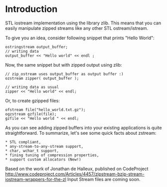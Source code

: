 Introduction
============

STL iostream implementation using the library zlib. This means that you can easily manipulate zipped streams like any other STL ostream/istream.

To give you an idea, consider following snippet that prints "Hello World":

    ostringstream output_buffer;
    // writing data
    output_buffer << "Hello world" << endl ;

Now, the same snippet but with zipped output using zlib:

    // zip_ostream uses output_buffer as output buffer :)
    ozstream zipper( output_buffer );
    
    // writing data as usual
    zipper << "Hello world" << endl;

Or, to create gzipped files:

    ofstream file("hello_world.txt.gz");
    ogzstream gzfile(file);
    gzfile << "Hello world " << endl;

As you can see adding zipped buffers into your existing applications is quite straightforward. To summarize, let's see some quick facts about zstream:

    * STL compliant,
    * any-stream-to-any-stream support,
    * char, wchar_t support,
    * fining tuning of compression properties,
    * support custom allocators (New!)


Based on the work of Jonathan de Halleux, published on CodeProject http://www.codeproject.com/Articles/4457/zipstream-bzip-stream-iostream-wrappers-for-the-zl
Input Stream files are coming soon.